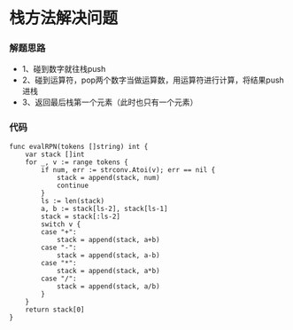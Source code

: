 # 栈方法解决问题
### 解题思路

* 1、碰到数字就往栈push
* 2、碰到运算符，pop两个数字当做运算数，用运算符进行计算，将结果push进栈
* 3、返回最后栈第一个元素（此时也只有一个元素）

### 代码

```golang
func evalRPN(tokens []string) int {
	var stack []int
	for _, v := range tokens {
		if num, err := strconv.Atoi(v); err == nil {
			stack = append(stack, num)
			continue
		}
		ls := len(stack)
		a, b := stack[ls-2], stack[ls-1]
		stack = stack[:ls-2]
		switch v {
		case "+":
			stack = append(stack, a+b)
		case "-":
			stack = append(stack, a-b)
		case "*":
			stack = append(stack, a*b)
		case "/":
			stack = append(stack, a/b)
		}
	}
	return stack[0]
}

```